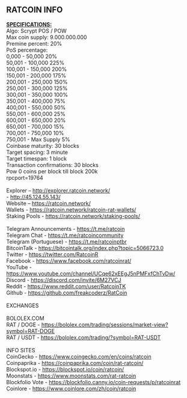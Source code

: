 RATCOIN INFO
--------------------------------------------------------------------------------------------------------------
<b><u>SPECIFICATIONS:</u></b><br>
Algo: Scrypt POS / POW<br>
Max coin supply: 9.000.000.000<br>
Premine percent: 20%<br>
PoS percentage:<br> 
0,000 -  50,000       20% <br> 
50,001 - 100,000      225%<br> 
100,001 - 150,000     200%<br> 
150,001 - 200,000     175%<br> 
200,001 - 250,000     150%<br> 
250,001 - 300,000     125%<br> 
300,001 - 350,000     100%<br> 
350,001 - 400,000     75%<br> 
400,001 - 550,000     50%<br> 
550,001 - 600,000     25%<br> 
600,001 - 650,000     20%<br> 
650,001 - 700,000     15%<br> 
700,001 - 750,000     10%<br> 
750,001 - Max Supply  5%<br> 
Coinbase maturity: 30 blocks<br>
Target spacing: 3 minute<br>
Target timespan: 1 block<br>
Transaction confirmations: 30 blocks<br>
Pow 0 coins per block till block 200k<br>
rpcport=19764<br>
<br>
Explorer – http://explorer.ratcoin.network/<br>
                - http://45.124.55.143/<br>
Website – https://ratcoin.network/<br>
Wallets - https://ratcoin.network/ratcoin-rat-wallets/<br>
Staking Pools - https://ratcoin.network/staking-pools/<br>
<br>
Telegram Announcements - https://t.me/ratcoin<br>
Telegram Chat - https://t.me/ratcoincommunity<br>
Telegram (Portuguese) - https://t.me/ratcoinptbr<br>
BitcoinTalk - https://bitcointalk.org/index.php?topic=5066723.0<br>
Twitter - https://twitter.com/RatcoinR<br>
Facebook - https://www.facebook.com/ratcoinrat/<br>
YouTube - https://www.youtube.com/channel/UCqe62xEEgJ5nPMFxfChTvDw/<br>
Discord - https://discord.com/invite/6M27VCJ<br>
Reddit - https://www.reddit.com/user/RatcoinTK<br>
Github - https://github.com/freakcoderz/RatCoin<br>
<br>
EXCHANGES<br>
<br>
BOLOLEX.COM<br>
RAT / DOGE - https://bololex.com/trading/sessions/market-view?symbol=RAT-DOGE<br>
RAT / USDT - https://bololex.com/trading/?symbol=RAT-USDT<br>
<br>
INFO SITES<br>
CoinGecko - https://www.coingecko.com/en/coins/ratcoin<br>
Coinpaprika - https://coinpaprika.com/coin/rat-ratcoin/<br>
Blockspot.io - https://blockspot.io/coin/ratcoin/<br>
Moonstats - https://www.moonstats.com/rat-ratcoin<br>
Blockfolio Vote - https://blockfolio.canny.io/coin-requests/p/ratcoinrat<br>
Coinlore - https://www.coinlore.com/zh/coin/ratcoin<br>
